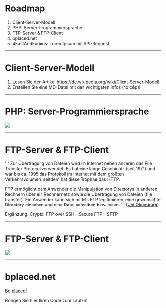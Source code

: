 # Roadmap

1. Client-Server-Modell
1. PHP: Server-Programmiersprache
1. FTP-Server & FTP-Client
1. bplaced.net
1. 4FastAndFurious: LoremIpsum mit API-Request

---

# Client-Server-Modell

1. Lesen Sie den Artikel https://de.wikipedia.org/wiki/Client-Server-Modell.
1. Erstellen Sie eine MD-Datei mit den wichtigsten Infos (no c&p)!

---

# PHP: Server-Programmiersprache

![](https://upload.wikimedia.org/wikipedia/commons/thumb/6/67/PHP_funktionsweise.svg/1920px-PHP_funktionsweise.svg.png)

---

# FTP-Server & FTP-Client

'''
Zur Übertragung von Dateien wird im Internet neben anderen das File Transfer Protocol verwendet. Es hat eine lange Geschichte (seit 1971) und war bis ca. 1995 das Protokoll im Internet mit dem größten Verkehrsvolumen; seitdem hat diese Trophäe das HTTP.

FTP ermöglicht dem Anwender die Manipulation von Directorys in anderen Rechnern über ein Rechnernetz sowie die Übertragung von Dateien (file transfer). Ein Anwender kann sich mittels FTP legitimieren, eine gewünschte Directory einsehen und eine Datei schreiben bzw. lesen.
''' ([Uni Oldenburg](https://einstein.informatik.uni-oldenburg.de/rechnernetze/ftp.htm))

Ergänzung: Crypto: FTP over SSH - Secure FTP - SFTP

---

# FTP-Server & FTP-Client

![](https://einstein.informatik.uni-oldenburg.de/rechnernetze/Fachinhalte/Texte/Grundlagen/Fehlererkennung/FTP-1.gif)

---

# bplaced.net

[Be placed!](https://bplaced.net)

Bringen Sie hier Ihren Code zum Laufen!

